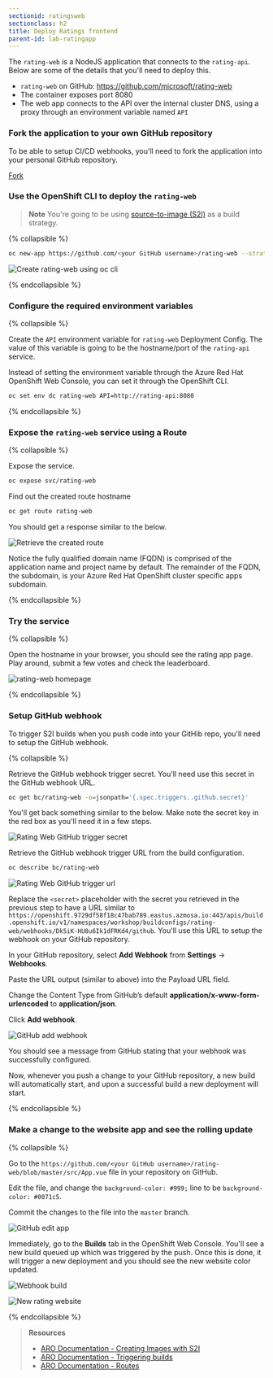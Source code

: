 ```yaml
---
sectionid: ratingsweb
sectionclass: h2
title: Deploy Ratings frontend
parent-id: lab-ratingapp
---
```


The `rating-web` is a NodeJS application that connects to the `rating-api`. Below are some of the details that you'll need to deploy this.

- `rating-web` on GitHub: <https://github.com/microsoft/rating-web>
- The container exposes port 8080
- The web app connects to the API over the internal cluster DNS, using a proxy through an environment variable named `API`

### Fork the application to your own GitHub repository

To be able to setup CI/CD webhooks, you'll need to fork the application into your personal GitHub repository.

<a class="github-button" href="https://github.com/microsoft/rating-web/fork" data-icon="octicon-repo-forked" data-size="large" aria-label="Fork microsoft/rating-web on GitHub">Fork</a>

### Use the OpenShift CLI to deploy the `rating-web`

> **Note** You're going to be using [source-to-image (S2I)](#source-to-image-s2i) as a build strategy.

{% collapsible %}

```sh
oc new-app https://github.com/<your GitHub username>/rating-web --strategy=source
```

![Create rating-web using oc cli](media/oc-newapp-ratingweb.png)

{% endcollapsible %}

### Configure the required environment variables

{% collapsible %}

Create the `API` environment variable for `rating-web` Deployment Config. The value of this variable is going to be the hostname/port of the `rating-api` service.

Instead of setting the environment variable through the Azure Red Hat OpenShift Web Console, you can set it through the OpenShift CLI.

```sh
oc set env dc rating-web API=http://rating-api:8080
```

{% endcollapsible %}

### Expose the `rating-web` service using a Route

{% collapsible %}

Expose the service.

```sh
oc expose svc/rating-web
```

Find out the created route hostname

```sh
oc get route rating-web
```

You should get a response similar to the below.

![Retrieve the created route](media/oc-get-route.png)

Notice the fully qualified domain name (FQDN) is comprised of the application name and project name by default. The remainder of the FQDN, the subdomain, is your Azure Red Hat OpenShift cluster specific apps subdomain.

{% endcollapsible %}

### Try the service

{% collapsible %}

Open the hostname in your browser, you should see the rating app page. Play around, submit a few votes and check the leaderboard.

![rating-web homepage](media/rating-web-homepage.png)

{% endcollapsible %}

### Setup GitHub webhook

To trigger S2I builds when you push code into your GitHib repo, you'll need to setup the GitHub webhook.

{% collapsible %}

Retrieve the GitHub webhook trigger secret. You'll need use this secret in the GitHub webhook URL.

```sh
oc get bc/rating-web -o=jsonpath='{.spec.triggers..github.secret}'
```

You'll get back something similar to the below. Make note the secret key in the red box as you'll need it in a few steps.

![Rating Web GitHub trigger secret](media/rating-web-github-secret.png)

Retrieve the GitHub webhook trigger URL from the build configuration.

```sh
oc describe bc/rating-web
```

![Rating Web GitHub trigger url](media/rating-web-github-webhook-url.png)

Replace the `<secret>` placeholder with the secret you retrieved in the previous step to have a URL similar to `https://openshift.9729df58f18c47bab789.eastus.azmosa.io:443/apis/build.openshift.io/v1/namespaces/workshop/buildconfigs/rating-web/webhooks/Dk5iK-HU8u6Ik1dFRKd4/github`. You'll use this URL to setup the webhook on your GitHub repository.

In your GitHub repository, select **Add Webhook** from **Settings** → **Webhooks**.

Paste the URL output (similar to above) into the Payload URL field.

Change the Content Type from GitHub’s default **application/x-www-form-urlencoded** to **application/json**.

Click **Add webhook**.

![GitHub add webhook](media/rating-web-github-addwebhook.png)

You should see a message from GitHub stating that your webhook was successfully configured.

Now, whenever you push a change to your GitHub repository, a new build will automatically start, and upon a successful build a new deployment will start.

{% endcollapsible %}

### Make a change to the website app and see the rolling update

{% collapsible %}

Go to the `https://github.com/<your GitHub username>/rating-web/blob/master/src/App.vue` file in your repository on GitHub.

Edit the file, and change the `background-color: #999;` line to be `background-color: #0071c5`.

Commit the changes to the file into the `master` branch.

![GitHub edit app](media/rating-web-editcolor.png)

Immediately, go to the **Builds** tab in the OpenShift Web Console. You'll see a new build queued up which was triggered by the push. Once this is done, it will trigger a new deployment and you should see the new website color updated.

![Webhook build](media/rating-web-cicd-build.png)

![New rating website](media/rating-web-newcolor.png)

{% endcollapsible %}

> **Resources**
> * [ARO Documentation - Creating Images with S2I](https://docs.openshift.com/aro/creating_images/s2i.html)
> * [ARO Documentation - Triggering builds](https://docs.openshift.com/aro/dev_guide/builds/triggering_builds.html)
> * [ARO Documentation - Routes](https://docs.openshift.com/aro/dev_guide/routes.html)
